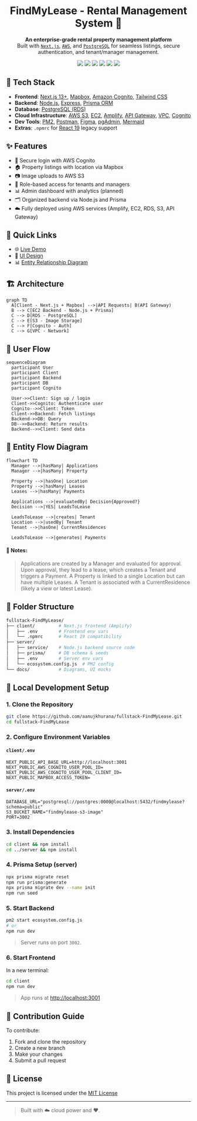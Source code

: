 <h1 align="center">FindMyLease - Rental Management System 🏢</h1>

<p align="center">
  <strong>An enterprise-grade rental property management platform</strong><br/>
  Built with <a href="https://nextjs.org/" target="_blank"><code>Next.js</code></a>, 
  <a href="https://aws.amazon.com/" target="_blank"><code>AWS</code></a>, and 
  <a href="https://www.postgresql.org/" target="_blank"><code>PostgreSQL</code></a> for seamless listings, secure authentication, and tenant/manager management.
</p>

<p align="center">
  <img src="https://img.shields.io/github/languages/top/aanujkhurana/fullstack-FindMyLease?color=blue&style=flat-square" />
  <img src="https://img.shields.io/badge/Next.js-13+-black?logo=next.js" />
  <img src="https://img.shields.io/badge/AWS-Deployed-orange?logo=amazonaws" />
  <img src="https://img.shields.io/badge/PostgreSQL-Database-blue?logo=postgresql" />
  <img src="https://img.shields.io/badge/Prisma-ORM-lightblue?logo=prisma" />
  <img src="https://img.shields.io/badge/License-MIT-green.svg" />
</p>

## 🚀 Tech Stack

- **Frontend**: [Next.js 13+](https://nextjs.org/), [Mapbox](https://www.mapbox.com/), [Amazon Cognito](https://aws.amazon.com/cognito/), [Tailwind CSS](https://tailwindcss.com/)
- **Backend**: [Node.js](https://nodejs.org/), [Express](https://expressjs.com/), [Prisma ORM](https://www.prisma.io/)
- **Database**: [PostgreSQL (RDS)](https://aws.amazon.com/rds/postgresql/)
- **Cloud Infrastructure**: [AWS S3](https://aws.amazon.com/s3/), [EC2](https://aws.amazon.com/ec2/), [Amplify](https://aws.amazon.com/amplify/), [API Gateway](https://aws.amazon.com/api-gateway/), [VPC](https://aws.amazon.com/vpc/), [Cognito](https://aws.amazon.com/cognito/)
- **Dev Tools**: [PM2](https://pm2.keymetrics.io/), [Postman](https://www.postman.com/), [Figma](https://www.figma.com/), [pgAdmin](https://www.pgadmin.org/), [Mermaid](https://mermaid.js.org/)
- **Extras**: `.npmrc` for [React 19](https://react.dev/) legacy support

## ✨ Features

- 🔐 Secure login with AWS Cognito
- 🏠 Property listings with location via Mapbox
- 📷 Image uploads to AWS S3
- 👥 Role-based access for tenants and managers
- 📊 Admin dashboard with analytics (planned)
- 🗂️ Organized backend via Node.js and Prisma
- ☁️ Fully deployed using AWS services (Amplify, EC2, RDS, S3, API Gateway)


## 🔗 Quick Links

- 🌐 [Live Demo](https://main.dykb851k9y38f.amplifyapp.com)
- 🎨 [UI Design](./docs/ui-preview.jpg)
- 📊 [Entity Relationship Diagram](./docs/entity-diagram.jpg)


## 🏗️ Architecture

```mermaid
graph TD
  A[Client - Next.js + Mapbox] -->|API Requests| B(API Gateway)
  B --> C[EC2 Backend - Node.js + Prisma]
  C --> D[RDS - PostgreSQL]
  C --> E[S3 - Image Storage]
  C --> F[Cognito - Auth]
  C --> G[VPC - Network]
```

## 🔄 User Flow

```mermaid
sequenceDiagram
  participant User
  participant Client
  participant Backend
  participant DB
  participant Cognito

  User->>Client: Sign up / login
  Client->>Cognito: Authenticate user
  Cognito-->>Client: Token
  Client->>Backend: Fetch listings
  Backend->>DB: Query
  DB-->>Backend: Return results
  Backend-->>Client: Send data
```

## 🧭 Entity Flow Diagram

```mermaid
flowchart TD
  Manager -->|hasMany| Applications
  Manager -->|hasMany| Property

  Property -->|hasOne| Location
  Property -->|hasMany| Leases
  Leases -->|hasMany| Payments

  Applications -->|evaluatedBy| Decision{Approved?}
  Decision -->|YES| LeadsToLease

  LeadsToLease -->|creates| Tenant
  Location -->|usedBy| Tenant
  Tenant -->|hasOne| CurrentResidences

  LeadsToLease -->|generates| Payments

```
#### 📝 Notes:
> Applications are created by a Manager and evaluated for approval.
> Upon approval, they lead to a lease, which creates a Tenant and triggers a Payment.
> A Property is linked to a single Location but can have multiple Leases.
> A Tenant is associated with a CurrentResidence (likely a view or latest Lease).



## 📁 Folder Structure

```bash
fullstack-FindMyLease/
├── client/         # Next.js frontend (Amplify)
│   ├── .env        # Frontend env vars
│   └── .npmrc      # React 19 compatibility
├── server/         
│   ├── service/    # Node.js backend source code
│   ├── prisma/     # DB schema & seeds
│   ├── .env        # Server env vars
│   └── ecosystem.config.js  # PM2 config
└── docs/           # Diagrams, UI mocks
```

## 🧪 Local Development Setup

### 1. Clone the Repository

```bash
git clone https://github.com/aanujkhurana/fullstack-FindMyLease.git
cd fullstack-FindMyLease
```

### 2. Configure Environment Variables

#### `client/.env`

```env
NEXT_PUBLIC_API_BASE_URL=http://localhost:3001
NEXT_PUBLIC_AWS_COGNITO_USER_POOL_ID=
NEXT_PUBLIC_AWS_COGNITO_USER_POOL_CLIENT_ID=
NEXT_PUBLIC_MAPBOX_ACCESS_TOKEN=
```

#### `server/.env`

```env
DATABASE_URL="postgresql://postgres:0000@localhost:5432/findmylease?schema=public"
S3_BUCKET_NAME="findmylease-s3-image"
PORT=3002
```

### 3. Install Dependencies

```bash
cd client && npm install
cd ../server && npm install
```

### 4. Prisma Setup (server)

```bash
npx prisma migrate reset
npm run prisma:generate
npx prisma migrate dev --name init
npm run seed
```

### 5. Start Backend

```bash
pm2 start ecosystem.config.js
# or
npm run dev
```

> Server runs on port `3002`.


### 6. Start Frontend

In a new terminal:

```bash
cd client
npm run dev
```

> App runs at [http://localhost:3001](http://localhost:3001)


## 🤝 Contribution Guide

To contribute:

1. Fork and clone the repository
2. Create a new branch
3. Make your changes
4. Submit a pull request


## 📜 License

This project is licensed under the [MIT License](./LICENSE)

---

> Built with ☁️ cloud power and ❤️.
